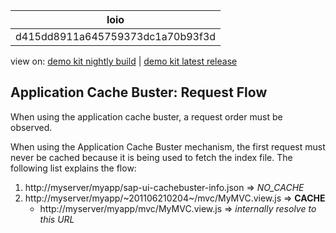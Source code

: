 <!-- loiod415dd8911a645759373dc1a70b93f3d -->

| loio |
| -----|
| d415dd8911a645759373dc1a70b93f3d |

<div id="loio">

view on: [demo kit nightly build](https://openui5nightly.hana.ondemand.com/#/topic/d415dd8911a645759373dc1a70b93f3d) | [demo kit latest release](https://openui5.hana.ondemand.com/#/topic/d415dd8911a645759373dc1a70b93f3d)</div>

## Application Cache Buster: Request Flow

When using the application cache buster, a request order must be observed.

When using the Application Cache Buster mechanism, the first request must never be cached because it is being used to fetch the index file. The following list explains the flow:

1.  http://myserver/myapp/sap-ui-cachebuster-info.json ⇒ *NO\_CACHE* 
2.  http://myserver/myapp/~201106210204~/mvc/MyMVC.view.js ⇒ **CACHE** 
    -   http://myserver/myapp/mvc/MyMVC.view.js ⇒ *internally resolve to this URL* 

